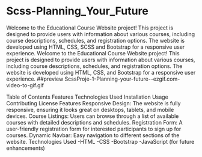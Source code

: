 # Scss-Planning_Your_Future
Welcome to the Educational Course Website project! This project is designed to provide users with information about various courses, including course descriptions, schedules, and registration options. The website is developed using HTML, CSS, SCSS and Bootstrap for a responsive user experience.
Welcome to the Educational Course Website project! This project is designed to provide users with information about various courses, including course descriptions, schedules, and registration options. The website is developed using HTML, CSS, and Bootstrap for a responsive user experience.
##preview ScssProje-1-Planning-your-future--ezgif.com-video-to-gif.gif

Table of Contents
Features
Technologies Used
Installation
Usage
Contributing
License
Features
Responsive Design: The website is fully responsive, ensuring it looks great on desktops, tablets, and mobile devices.
Course Listings: Users can browse through a list of available courses with detailed descriptions and schedules.
Registration Form: A user-friendly registration form for interested participants to sign up for courses.
Dynamic Navbar: Easy navigation to different sections of the website.
Technologies Used
-HTML
-CSS
-Bootstrap
-JavaScript (for future enhancements)
